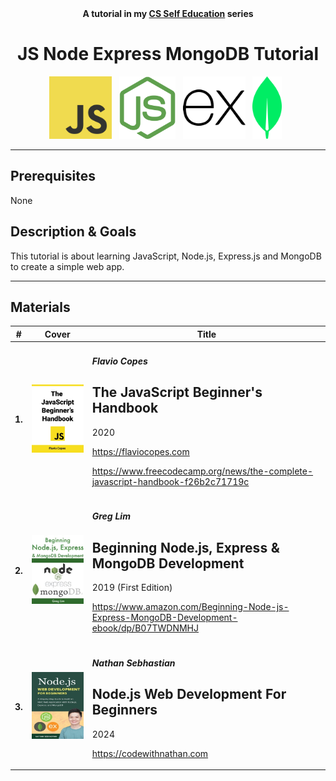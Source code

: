 <div align="center">
  <b>A tutorial in my <a href="https://github.com/abeerration/CS-Self-Education">CS Self Education</a> series</b>
  <h1>JS Node Express MongoDB Tutorial</h1>
  <img height="100" src="js.svg">&nbsp;&nbsp;
  <img height="100" src="nodejs.svg">&nbsp;&nbsp;
  <img height="100" src="expressjs.svg">&nbsp;&nbsp;
  <img height="100" src="mongodb.svg">&nbsp;&nbsp;
</div>

---

## Prerequisites

None

## Description & Goals

This tutorial is about learning JavaScript, Node.js, Express.js and MongoDB to create a simple web app.

---

## Materials

| # | Cover | Title |
| ----------- | ----------- | ----------- |
| **1.** | ![](cover-js.jpg) | <h4><i>Flavio Copes</i></h4><h2>The JavaScript Beginner's Handbook</h2><p>2020</p><p>https://flaviocopes.com</p><p>https://www.freecodecamp.org/news/the-complete-javascript-handbook-f26b2c71719c</p> |
| **2.** | ![](cover-nem.jpg) | <h4><i>Greg Lim</i></h4><h2>Beginning Node.js, Express & MongoDB Development</h2><p>2019 (First Edition)</p><p>https://www.amazon.com/Beginning-Node-js-Express-MongoDB-Development-ebook/dp/B07TWDNMHJ</p> |
| **3.** | ![](cover-nwb.jpg) | <h4><i>Nathan Sebhastian</i></h4><h2>Node.js Web Development For Beginners</h2><p>2024</p><p>https://codewithnathan.com</p> |
